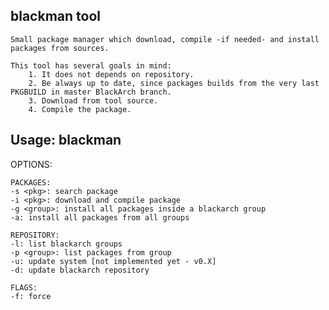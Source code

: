 blackman tool
-------------
    Small package manager which download, compile -if needed- and install packages from sources.

    This tool has several goals in mind:
        1. It does not depends on repository.
        2. Be always up to date, since packages builds from the very last PKGBUILD in master BlackArch branch.
        3. Download from tool source.
        4. Compile the package.

Usage: blackman 
---------------

OPTIONS:

    PACKAGES:
    -s <pkg>: search package
    -i <pkg>: download and compile package
    -g <group>: install all packages inside a blackarch group
    -a: install all packages from all groups

    REPOSITORY:
    -l: list blackarch groups
    -p <group>: list packages from group
    -u: update system [not implemented yet - v0.X]
    -d: update blackarch repository

    FLAGS:
    -f: force
